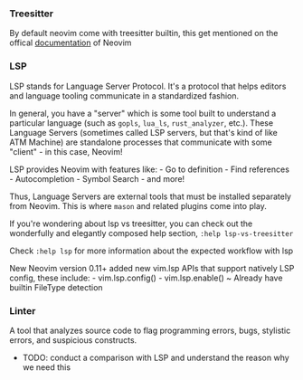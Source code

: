 ### Treesitter
By default neovim come with treesitter builtin, this get mentioned on the offical [documentation](https://neovim.io/doc/user/treesitter.html) of Neovim

### LSP
LSP stands for Language Server Protocol. It's a protocol that helps editors
and language tooling communicate in a standardized fashion.

In general, you have a "server" which is some tool built to understand a particular
language (such as `gopls`, `lua_ls`, `rust_analyzer`, etc.). These Language Servers
(sometimes called LSP servers, but that's kind of like ATM Machine) are standalone
processes that communicate with some "client" - in this case, Neovim!

LSP provides Neovim with features like:
    - Go to definition
    - Find references
    - Autocompletion
    - Symbol Search
    - and more!

Thus, Language Servers are external tools that must be installed separately from
Neovim. This is where `mason` and related plugins come into play.

If you're wondering about lsp vs treesitter, you can check out the wonderfully
and elegantly composed help section, `:help lsp-vs-treesitter`

Check `:help lsp` for more information about the expected workflow with lsp

New Neovim version 0.11+ added new vim.lsp APIs that support natively LSP config, these include:
    - vim.lsp.config()
    - vim.lsp.enable() ~ Already have builtin FileType detection

### Linter
A tool that analyzes source code to flag programming errors, bugs, stylistic errors, and suspicious constructs.
- TODO: conduct a comparison with LSP and understand the reason why we need this
